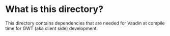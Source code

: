# What is this directory?

This directory contains dependencies that are needed for Vaadin at compile time for GWT (aka client side) development.
